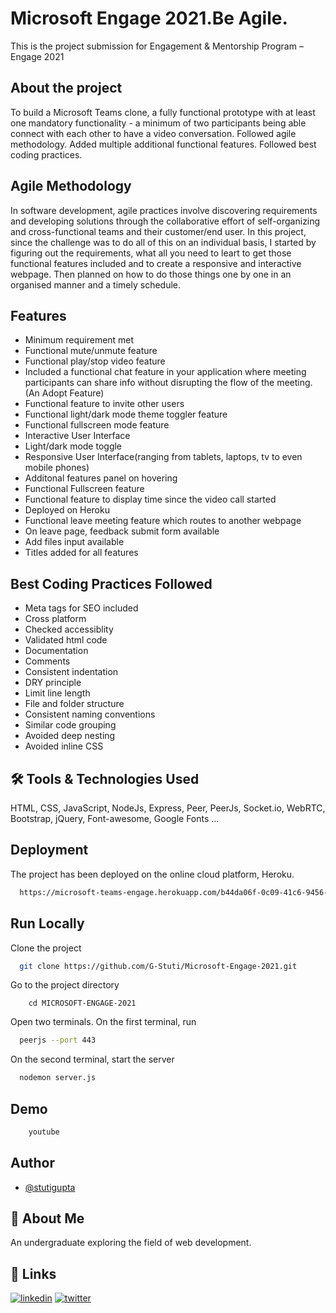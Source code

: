 
# Microsoft Engage 2021.Be Agile.
This is the project submission for Engagement &amp; Mentorship Program – Engage 2021

## About the project
To build a Microsoft Teams clone, a fully functional prototype with at least one mandatory functionality - a minimum of two participants being able connect with each other to have a video conversation. 
 Followed agile methodology. Added multiple additional functional features. Followed best coding practices.

## Agile Methodology
In software development, agile practices involve discovering requirements and developing solutions through the collaborative effort of self-organizing and cross-functional teams and their customer/end user.
In this project, since the challenge was to do all of this on an individual basis, I started by figuring out the requirements, what all you need to leart to get those functional features included and  to create a responsive and interactive webpage. Then planned on how to do those things one by one in an organised manner and a timely schedule.

## Features

- Minimum requirement met
- Functional mute/unmute feature
- Functional play/stop video feature
- Included a functional chat feature in your application where meeting participants can share info without disrupting the flow of the meeting. (An Adopt Feature)
- Functional feature to invite other users
- Functional light/dark mode theme toggler feature
- Functional fullscreen mode feature
- Interactive User Interface 
- Light/dark mode toggle
- Responsive User Interface(ranging from tablets, laptops, tv to even mobile phones)
- Additonal features panel on hovering
- Functional Fullscreen feature
- Functional feature to display time since the video call started
- Deployed on Heroku
- Functional leave meeting feature which routes to another webpage 
- On leave page, feedback submit form available
- Add files input available
- Titles added for all features 

## Best Coding Practices Followed 

- Meta tags for SEO included
- Cross platform
- Checked accessiblity
- Validated html code
- Documentation
- Comments
- Consistent indentation
- DRY principle
- Limit line length
- File and folder structure
- Consistent naming conventions
- Similar code grouping
- Avoided deep nesting
- Avoided inline CSS



  
## 🛠 Tools & Technologies Used 
HTML, CSS, JavaScript, NodeJs, Express, Peer, PeerJs, Socket.io, WebRTC, Bootstrap, jQuery, Font-awesome, Google Fonts ...

  
## Deployment
The project has been deployed on the online cloud platform, Heroku.
```bash
  https://microsoft-teams-engage.herokuapp.com/b44da06f-0c09-41c6-9456-2234a65d8ebf
```


  
## Run Locally

Clone the project

```bash
  git clone https://github.com/G-Stuti/Microsoft-Engage-2021.git
```
Go to the project directory
```
    cd MICROSOFT-ENGAGE-2021
```

Open two terminals. On the first terminal, run
```bash
  peerjs --port 443
```

On the second terminal, start the server
```bash
  nodemon server.js
```

  
## Demo

```bash 
    youtube
```

  
## Author
- [@stutigupta](https://github.com/G-Stuti)

  
## 🚀 About Me
An undergraduate exploring the field of web development.

  
## 🔗 Links

[![linkedin](https://img.shields.io/badge/linkedin-0A66C2?style=for-the-badge&logo=linkedin&logoColor=white)](https://www.linkedin.com/in/stuti-gupta-1564b01ab/)
[![twitter](https://img.shields.io/badge/twitter-1DA1F2?style=for-the-badge&logo=twitter&logoColor=white)](https://twitter.com/Stuti55083095)

  